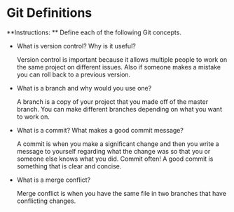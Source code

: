 # Git Definitions

**Instructions: ** Define each of the following Git concepts.

* What is version control?  Why is it useful?
   
    Version control is important because it allows multiple people to work on the same project on different issues. Also if someone makes a mistake you can roll back to a previous version. 
* What is a branch and why would you use one?
    
    A branch is a copy of your project that you made off of the master branch. You can make different branches depending on what you want to work on. 
* What is a commit? What makes a good commit message?
   
    A commit is when you make a significant change and then you write a message to yourself regarding what the change was so that you or someone else knows what you did. Commit often! A good commit is something that is clear and concise. 
* What is a merge conflict?
    
    Merge conflict is when you have the same file in two branches that have conflicting changes. 